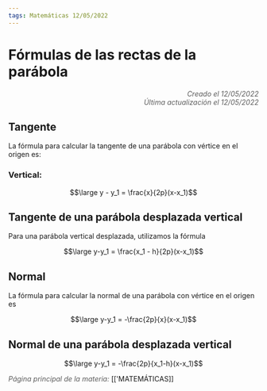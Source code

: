 ```yaml
---
tags: Matemáticas 12/05/2022
---
```


# Fórmulas de las rectas de la parábola
<div style="text-align: right; opacity: 0.7; font-style: italic;">Creado el 12/05/2022</div>
<div style="text-align: right; opacity: 0.7; font-style: italic;">Última actualización el 12/05/2022</div>

## Tangente

La fórmula para calcular la tangente de una parábola con vértice en el origen es:

### Vertical:

$$\large y - y_1 = \frac{x}{2p}(x-x_1)$$

## Tangente de una parábola desplazada vertical

Para una parábola vertical desplazada, utilizamos la fórmula

$$\large y-y_1 = \frac{x_1 - h}{2p}(x-x_1)$$

## Normal

La fórmula para calcular la normal de una parábola con vértice en el origen es

$$\large y-y_1 = -\frac{2p}{x}(x-x_1)$$

## Normal de una parábola desplazada vertical

$$\large y-y_1 = -\frac{2p}{x_1-h}(x-x_1)$$

<span style="opacity: 0.7; font-style: italic;">Página principal de la materia:</span> [['MATEMÁTICAS]]